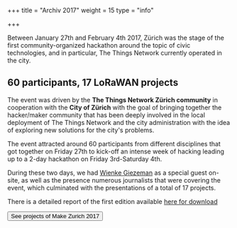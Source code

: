 +++
title = "Archiv 2017"
weight = 15
type = "info"

+++

Between January 27th and February 4th 2017, Zürich was the stage of the first community-organized hackathon around the topic of civic technologies, and in particular, The Things Network currently operated in the city.

<!--more-->

## 60 participants, 17 LoRaWAN projects

The event was driven by the **The Things Network Zürich community** in cooperation with the **City of Zürich** with the goal of bringing together the hacker/maker community that has been deeply involved in the local deployment of The Things Network and the city administration with the idea of exploring new solutions for the city's problems.

The event attracted around 60 participants from different disciplines that got together on Friday 27th to kick-off an intense week of hacking leading up to a 2-day hackathon on Friday 3rd-Saturday 4th.

During these two days, we had [Wienke Giezeman](https://twitter.com/wienke) as a special guest on-site, as well as the presence numerous journalists that were covering the event, which culminated with the presentations of a total of 17 projects.

There is a detailed report of the first edition available [here for download](https://github.com/open-network-infrastructure/open-docs/blob/master/events/make-zurich/2017/overview.pdf) <i class="fa fa-download"></i>

<a href="https://now.makezurich.ch/event/1">
  <button type="button" class="btn event-primary-color m-0 waves-effect waves-light" >
      See projects of Make Zurich 2017 <i class="fa fa-code ml-2"></i>
  </button>
</a>
